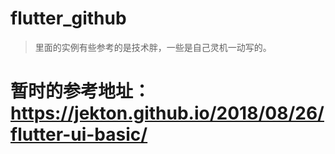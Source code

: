 # flutter_github


> 里面的实例有些参考的是技术胖，一些是自己灵机一动写的。

# 暂时的参考地址：https://jekton.github.io/2018/08/26/flutter-ui-basic/
